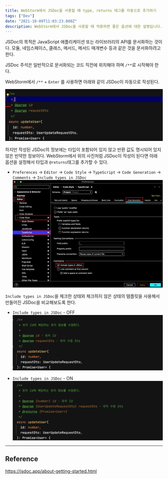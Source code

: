 ```yaml
---
title: WebStorm에서 JSDoc을 사용할 때 type, returns 태그를 자동으로 추가하기
tags: ["Dev"]
date: "2021-10-09T11:03:23.000Z"
description: WebStorm에서 JSDoc을 사용할 때 적용하면 좋은 옵션에 대한 설명입니다.
---
```


JSDoc의 목적은 JavaScript 애플리케이션 또는 라이브러리의 API를 문서화하는 것이다. 모듈, 네임스페이스, 클래스, 메서드, 메서드 매개변수 등과 같은 것을 문서화하려고 한다.

JSDoc 주석은 일반적으로 문서화되는 코드 직전에 위치해야 하며 `/**`로 시작해야 한다.

WebStorm에서 `/**` + `Enter` 를 사용하면 아래와 같이 JSDoc이 자동으로 작성된다.

![jsdoc-skeleton](./jsdoc-skeleton.png)

하지만 작성된 JSDoc의 정보에는 타입이 포함되어 있지 않고 반환 값도 명시되어 있지 않은 빈약한 정보이다. WebStorm에서 위의 사진처럼 JSDoc이 작성이 된다면 아래 옵션을 설정해서 타입과 `@returns`태그를 추가할 수 있다.

- `Preferences` -> `Editor` -> `Code Style` -> `TypeScript` -> `Code Generation` -> `Comments` -> `Include types in JSDoc`
![jsdoc-types-setting](./jsdoc-types-setting.png)

`Include types in JSDoc`을 체크한 상태와 체크하지 않은 상태의 템플릿을 사용해서 만들어진 JSDoc을 비교해보도록 한다.

- `Include types in JSDoc` - OFF
![jsdoc-example](./jsdoc-example.png)

- `Include types in JSDoc` - ON
![jsdoc-types-example](./jsdoc-types-example.png)

---
## Reference

https://jsdoc.app/about-getting-started.html
